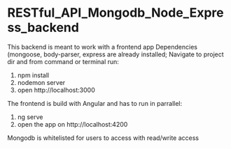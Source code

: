 # RESTful_API_Mongodb_Node_Express_backend
This backend is meant to work with a frontend app
Dependencies (mongoose, body-parser, express  are already installed;
Navigate to project dir and from command or terminal run:
1. npm install 
2. nodemon server
3. open http://localhost:3000

The frontend is build with Angular and has to run in parrallel:
1. ng serve
2. open the app on  http://localhost:4200

Mongodb is whitelisted for users to access with read/write access
